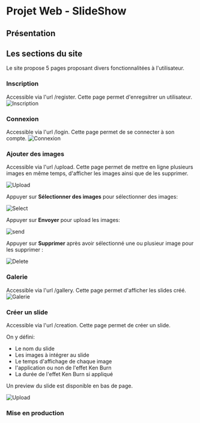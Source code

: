 # Projet Web - SlideShow

## Présentation

## Les sections du site
Le site propose 5 pages proposant divers fonctionnalitées à l'utilisateur.

### Inscription
Accessible via l'url /register.
Cette page permet d'enregsitrer un utilisateur.
![Inscription](https://i.ibb.co/DpbSpCn/inscription.png "Inscription")

### Connexion
Accessible via l'url /login.
Cette page permet de se connecter à son compte.
![Connexion](https://i.ibb.co/KLyb8Ld/connexion.png "Connexion")

### Ajouter des images
Accessible via l'url /upload.
Cette page permet de mettre en ligne plusieurs images en même temps, d'afficher les images ainsi que de les supprimer.

![Upload](https://i.ibb.co/K5jw5mH/del.png)

Appuyer sur **Sélectionner des images** pour sélectionner des images:

![Select](https://i.ibb.co/r2CK6yx/select.png)

Appuyer sur **Envoyer** pour upload les images:

![send](https://i.ibb.co/DkzG5fN/envoyer.png)

Appuyer sur **Supprimer** après avoir sélectionné une ou plusieur image pour les supprimer :

![Delete](https://i.ibb.co/K5jw5mH/del.png)

### Galerie
Accessible via l'url /gallery.
Cette page permet d'afficher les slides créé.
![Galerie](https://i.ibb.co/cNsrrQB/liste-slide.png "Galerie")

### Créer un slide
Accessible via l'url /creation.
Cette page permet de créer un slide.

On y défini:
- Le nom du slide
- Les images à intégrer au slide
- Le temps d'affichage de chaque image
- l'application ou non de l'effet Ken Burn
- La durée de l'effet Ken Burn si appliqué

Un preview du slide est disponible en bas de page.

![Upload](https://i.ibb.co/D5nhNQz/sddssdsdsdsdsd.gif "Upload")

### Mise en production
